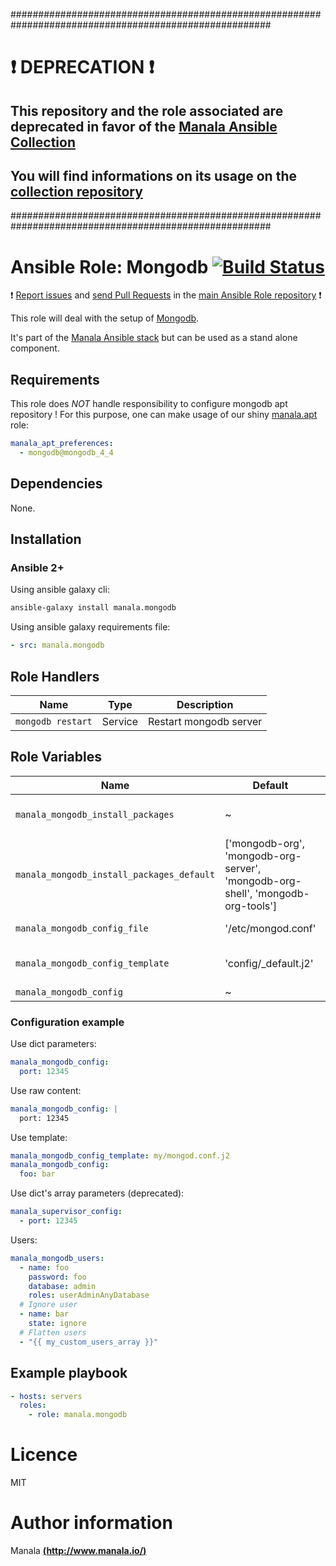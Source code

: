 #######################################################################################################

# :exclamation: DEPRECATION :exclamation:

## This repository and the role associated are deprecated in favor of the [Manala Ansible Collection](https://galaxy.ansible.com/manala/roles)

## You will find informations on its usage on the [collection repository](https://github.com/manala/ansible-roles)

#######################################################################################################

# Ansible Role: Mongodb [![Build Status](https://travis-ci.org/manala/ansible-role-mongodb.svg?branch=master)](https://travis-ci.org/manala/ansible-role-mongodb)

:exclamation: [Report issues](https://github.com/manala/ansible-roles/issues) and [send Pull Requests](https://github.com/manala/ansible-roles/pulls) in the [main Ansible Role repository](https://github.com/manala/ansible-roles) :exclamation:

This role will deal with the setup of [Mongodb](https://www.mongodb.com/fr).

It's part of the [Manala Ansible stack](http://www.manala.io) but can be used as a stand alone component.

## Requirements

This role does *NOT* handle responsibility to configure mongodb apt repository !
For this purpose, one can make usage of our shiny [manala.apt](https://github.com/manala/ansible-role-apt) role:

```yaml
manala_apt_preferences:
  - mongodb@mongodb_4_4
```

## Dependencies

None.

## Installation

### Ansible 2+

Using ansible galaxy cli:

```bash
ansible-galaxy install manala.mongodb
```

Using ansible galaxy requirements file:

```yaml
- src: manala.mongodb
```

## Role Handlers

| Name              | Type    | Description            |
| ----------------- | ------- | ---------------------- |
| `mongodb restart` | Service | Restart mongodb server |

## Role Variables

| Name                                      | Default                                                                         | Type         | Description                             |
| ----------------------------------------- | ------------------------------------------------------------------------------- | ------------ | --------------------------------------- |
| `manala_mongodb_install_packages`         | ~                                                                               | Array        |  Dependency packages to install         |
| `manala_mongodb_install_packages_default` | ['mongodb-org', 'mongodb-org-server', 'mongodb-org-shell', 'mongodb-org-tools'] | Array        |  Default dependency packages to install |
| `manala_mongodb_config_file`              | '/etc/mongod.conf'                                                              | String       |  Configuration file path                |
| `manala_mongodb_config_template`          | 'config/_default.j2'                                                            | String       |  Configuration template path            |
| `manala_mongodb_config`                   | ~                                                                               | Array/String |  Configuration                          |

### Configuration example

Use dict parameters:
```yaml
manala_mongodb_config:
  port: 12345
```

Use raw content:
```yaml
manala_mongodb_config: |
  port: 12345
```

Use template:
```yaml
manala_mongodb_config_template: my/mongod.conf.j2
manala_mongodb_config:
  foo: bar
```

Use dict's array parameters (deprecated):
```yaml
manala_supervisor_config:
  - port: 12345
```

Users:
```yaml
manala_mongodb_users:
  - name: foo
    password: foo
    database: admin
    roles: userAdminAnyDatabase
  # Ignore user
  - name: bar
    state: ignore
  # Flatten users
  - "{{ my_custom_users_array }}"
```

## Example playbook

```yaml
- hosts: servers
  roles:
    - role: manala.mongodb
```

# Licence

MIT

# Author information

Manala [**(http://www.manala.io/)**](http://www.manala.io)
